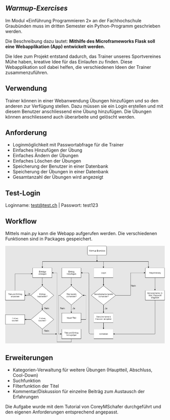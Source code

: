## *Warmup-Exercises*

Im Modul «Einführung Programmieren 2» an der Fachhochschule Graubünden muss im dritten Semester ein Python-Programm geschrieben werden.

Die Beschreibung dazu lautet:
**Mithilfe des Microframeworks Flask soll eine Webapplikation (App) entwickelt werden.**

Die Idee zum Projekt entstand dadurch, das Trainer unseres Sportvereines Mühe haben, kreative Idee für das Einlaufen zu finden. Diese Webapplikation soll dabei helfen, die verschiedenen Ideen der Trainer zusammenzuführen.

## Verwendung

Trainer können in einer Webanwendung Übungen hinzufügen und so den anderen zur Verfügung stellen. Dazu müssen sie ein Login erstellen und mit diesem Benutzer anschliessend eine Übung hinzufügen. Die Übungen können anschliessend auch überarbeite und gelöscht werden.

## Anforderung

- Loginmöglichkeit mit Passwortabfrage für die Trainer
- Einfaches Hinzufügen der Übung
- Einfaches Ändern der Übungen
- Einfaches Löschen der Übungen
- Speicherung der Benutzer in einer Datenbank
- Speicherung der Übungen in einer Datenbank
- Gesamtanzahl der Übungen wird angezeigt

## Test-Login

Loginname: test@test.ch | Passwort: test123

## Workflow

Mittels main.py kann die Webapp aufgerufen werden. Die verschiedenen Funktionen sind in Packages gespeichert.

![](workflow.jpg)


## Erweiterungen

- Kategorien-Verwaltung für weitere Übungen (Hauptteil, Abschluss, Cool-Down)
- Suchfunktion
- Filterfunktion der Titel
- Kommentar/Diskussion für einzelne Beiträg zum Austausch der Erfahrungen

Die Aufgabe wurde mit dem Tutorial von CoreyMSchafer durchgeführt und den eigenen Anforderungen entsprechend angepasst.

